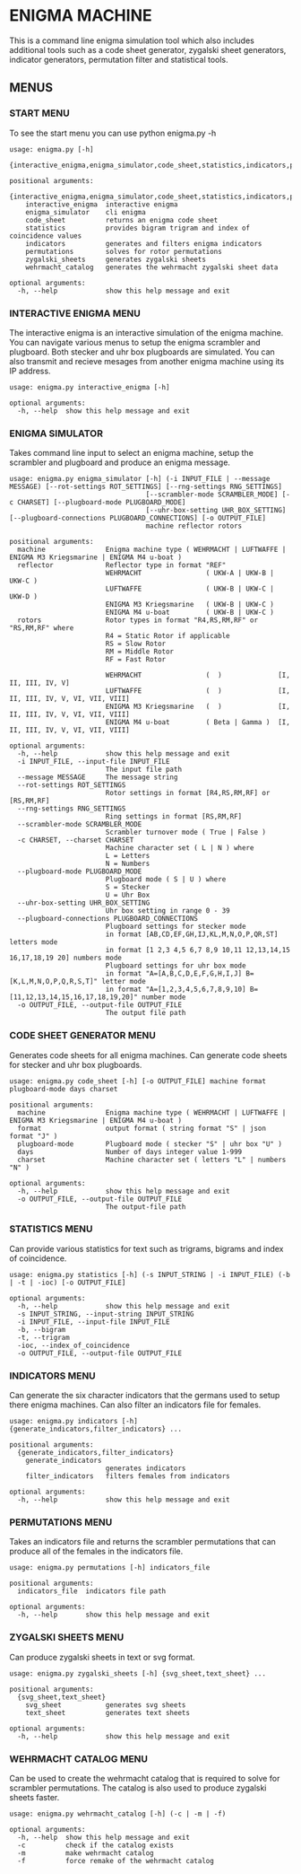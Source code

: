 # ENIGMA MACHINE
This is a command line enigma simulation tool which also includes additional tools such as a code sheet generator, zygalski sheet generators, indicator generators, permutation filter and statistical tools.

## MENUS

### START MENU
To see the start menu you can use python enigma.py -h
```code
usage: enigma.py [-h]
                 {interactive_enigma,enigma_simulator,code_sheet,statistics,indicators,permutations,zygalski_sheets,wehrmacht_catalog}

positional arguments:
  {interactive_enigma,enigma_simulator,code_sheet,statistics,indicators,permutations,zygalski_sheets,wehrmacht_catalog}
    interactive_enigma  interactive enigma
    enigma_simulator    cli enigma
    code_sheet          returns an enigma code sheet
    statistics          provides bigram trigram and index of coincidence values
    indicators          generates and filters enigma indicators
    permutations        solves for rotor permutations
    zygalski_sheets     generates zygalski sheets
    wehrmacht_catalog   generates the wehrmacht zygalski sheet data

optional arguments:
  -h, --help            show this help message and exit
```

### INTERACTIVE ENIGMA MENU
The interactive enigma is an interactive simulation of the enigma machine. You can navigate various menus to setup the enigma scrambler and plugboard. Both stecker and uhr box plugboards are simulated. You can also transmit and recieve mesages from another enigma machine using its IP address.
```code
usage: enigma.py interactive_enigma [-h]

optional arguments:
  -h, --help  show this help message and exit
```

### ENIGMA SIMULATOR
Takes command line input to select an enigma machine, setup the scrambler and plugboard and produce an enigma message.
```code
usage: enigma.py enigma_simulator [-h] (-i INPUT_FILE | --message MESSAGE) [--rot-settings ROT_SETTINGS] [--rng-settings RNG_SETTINGS]
                                  [--scrambler-mode SCRAMBLER_MODE] [-c CHARSET] [--plugboard-mode PLUGBOARD_MODE]
                                  [--uhr-box-setting UHR_BOX_SETTING] [--plugboard-connections PLUGBOARD_CONNECTIONS] [-o OUTPUT_FILE]
                                  machine reflector rotors

positional arguments:
  machine               Enigma machine type ( WEHRMACHT | LUFTWAFFE | ENIGMA M3 Kriegsmarine | ENIGMA M4 u-boat )
  reflector             Reflector type in format "REF" 
                        WEHRMACHT                ( UKW-A | UKW-B | UKW-C )
                        LUFTWAFFE                ( UKW-B | UKW-C | UKW-D )
                        ENIGMA M3 Kriegsmarine   ( UKW-B | UKW-C )
                        ENIGMA M4 u-boat         ( UKW-B | UKW-C )
  rotors                Rotor types in format "R4,RS,RM,RF" or "RS,RM,RF" where
                        R4 = Static Rotor if applicable
                        RS = Slow Rotor
                        RM = Middle Rotor
                        RF = Fast Rotor
                         
                        WEHRMACHT                (  )              [I, II, III, IV, V]
                        LUFTWAFFE                (  )              [I, II, III, IV, V, VI, VII, VIII]
                        ENIGMA M3 Kriegsmarine   (  )              [I, II, III, IV, V, VI, VII, VIII]
                        ENIGMA M4 u-boat         ( Beta | Gamma )  [I, II, III, IV, V, VI, VII, VIII]

optional arguments:
  -h, --help            show this help message and exit
  -i INPUT_FILE, --input-file INPUT_FILE
                        The input file path
  --message MESSAGE     The message string
  --rot-settings ROT_SETTINGS
                        Rotor settings in format [R4,RS,RM,RF] or [RS,RM,RF]
  --rng-settings RNG_SETTINGS
                        Ring settings in format [RS,RM,RF]
  --scrambler-mode SCRAMBLER_MODE
                        Scrambler turnover mode ( True | False )
  -c CHARSET, --charset CHARSET
                        Machine character set ( L | N ) where
                        L = Letters
                        N = Numbers
  --plugboard-mode PLUGBOARD_MODE
                        Plugboard mode ( S | U ) where
                        S = Stecker
                        U = Uhr Box
  --uhr-box-setting UHR_BOX_SETTING
                        Uhr box setting in range 0 - 39
  --plugboard-connections PLUGBOARD_CONNECTIONS
                        Plugboard settings for stecker mode
                        in format [AB,CD,EF,GH,IJ,KL,M,N,O,P,QR,ST] letters mode
                        in format [1 2,3 4,5 6,7 8,9 10,11 12,13,14,15 16,17,18,19 20] numbers mode
                        Plugboard settings for uhr box mode
                        in format "A=[A,B,C,D,E,F,G,H,I,J] B=[K,L,M,N,O,P,Q,R,S,T]" letter mode
                        in format "A=[1,2,3,4,5,6,7,8,9,10] B=[11,12,13,14,15,16,17,18,19,20]" number mode
  -o OUTPUT_FILE, --output-file OUTPUT_FILE
                        The output file path
```

### CODE SHEET GENERATOR MENU
Generates code sheets for all enigma machines. Can generate code sheets for stecker and uhr box plugboards.
```code
usage: enigma.py code_sheet [-h] [-o OUTPUT_FILE] machine format plugboard-mode days charset

positional arguments:
  machine               Enigma machine type ( WEHRMACHT | LUFTWAFFE | ENIGMA M3 Kriegsmarine | ENIGMA M4 u-boat )
  format                output format ( string format "S" | json format "J" )
  plugboard-mode        Plugboard mode ( stecker "S" | uhr box "U" )
  days                  Number of days integer value 1-999
  charset               Machine character set ( letters "L" | numbers "N" )

optional arguments:
  -h, --help            show this help message and exit
  -o OUTPUT_FILE, --output-file OUTPUT_FILE
                        The output-file path
```

### STATISTICS MENU
Can provide various statistics for text such as trigrams, bigrams and index of coincidence.
```code
usage: enigma.py statistics [-h] (-s INPUT_STRING | -i INPUT_FILE) (-b | -t | -ioc) [-o OUTPUT_FILE]

optional arguments:
  -h, --help            show this help message and exit
  -s INPUT_STRING, --input-string INPUT_STRING
  -i INPUT_FILE, --input-file INPUT_FILE
  -b, --bigram
  -t, --trigram
  -ioc, --index_of_coincidence
  -o OUTPUT_FILE, --output-file OUTPUT_FILE
```

### INDICATORS MENU
Can generate the six character indicators that the germans used to setup there enigma machines. Can also filter an indicators file for females.
```code
usage: enigma.py indicators [-h] {generate_indicators,filter_indicators} ...

positional arguments:
  {generate_indicators,filter_indicators}
    generate_indicators
                        generates indicators
    filter_indicators   filters females from indicators

optional arguments:
  -h, --help            show this help message and exit
```

### PERMUTATIONS MENU
Takes an indicators file and returns the scrambler permutations that can produce all of the females in the indicators file.
```code
usage: enigma.py permutations [-h] indicators_file

positional arguments:
  indicators_file  indicators file path

optional arguments:
  -h, --help       show this help message and exit
```

### ZYGALSKI SHEETS MENU 
Can produce zygalski sheets in text or svg format.
```code
usage: enigma.py zygalski_sheets [-h] {svg_sheet,text_sheet} ...

positional arguments:
  {svg_sheet,text_sheet}
    svg_sheet           generates svg sheets
    text_sheet          generates text sheets

optional arguments:
  -h, --help            show this help message and exit
```

### WEHRMACHT CATALOG MENU
Can be used to create the wehrmacht catalog that is required to solve for scrambler permutations. The catalog is also used to produce zygalski sheets faster.
```code
usage: enigma.py wehrmacht_catalog [-h] (-c | -m | -f)

optional arguments:
  -h, --help  show this help message and exit
  -c          check if the catalog exists
  -m          make wehrmacht catalog
  -f          force remake of the wehrmacht catalog
```